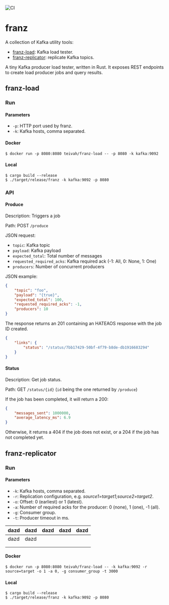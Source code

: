 ![CI](https://github.com/teivah/franz/workflows/CI/badge.svg)

# franz

A collection of Kafka utility tools:
* [franz-load](#franz-load): Kafka load tester.
* [franz-replicator](#franz-replicator): replicate Kafka topics.

A tiny Kafka producer load tester, written in Rust. It exposes REST endpoints to create load producer jobs and query results.

## franz-load

### Run

#### Parameters

* `-p`: HTTP port used by franz.
* `-k`: Kafka hosts, comma separated.

#### Docker

```shell script
$ docker run -p 8080:8080 teivah/franz-load -- -p 8080 -k kafka:9092
```

#### Local

```shell script
$ cargo build --release
$ ./target/release/franz -k kafka:9092 -p 8080
```

### API

#### Produce

Description: Triggers a job

Path: POST `/produce`

JSON request:
* `topic`: Kafka topic
* `payload`: Kafka payload
* `expected_total`: Total number of messages
* `requested_required_acks`: Kafka required ack (-1: All, 0: None, 1: One)
* `producers`: Number of concurrent producers

JSON example:
```json
{
	"topic": "foo",
	"payload": "{true}",
	"expected_total": 100,
	"requested_required_acks": -1,
	"producers": 10 
}
```

The response returns an 201 containing an HATEAOS response with the job ID created.

```json
{
    "links": {
        "status": "/status/7bb17429-50bf-4f79-b8de-db1916683294"
    }
}
```

#### Status

Description: Get job status.

Path: GET `/status/{id}` (`id` being the one returned by `/produce`)

If the job has been completed, it will return a 200:

```json
{
    "messages_sent": 1000000,
    "average_latency_ms": 6.9
}
```

Otherwise, it returns a 404 if the job does not exist, or a 204 if the job has not completed yet.

## franz-replicator

### Run

#### Parameters

* `-k`: Kafka hosts, comma separated.
* `-r`: Replication configuration, e.g. _source1=target1;source2=target2_.
* `-o`: Offset: 0 (earliest) or 1 (latest).
* `-a`: Number of required acks for the producer: 0 (none), 1 (one), -1 (all).
* `-g`: Consumer group.
* `-t`: Producer timeout in ms.

|  dazd | dazd  | dazd  | dazd  | dazd  |
|---|---|---|---|---|
| dazd  | dazd  |   |   |   |
|   |   |   |   |   |
|   |   |   |   |   |

#### Docker

```shell script
$ docker run -p 8080:8080 teivah/franz-load -- -k kafka:9092 -r source=target -o 1 -a 0, -g consumer_group -t 3000
```

#### Local

```shell script
$ cargo build --release
$ ./target/release/franz -k kafka:9092 -p 8080
```